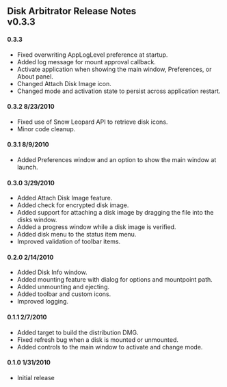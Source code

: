 ## Disk Arbitrator Release Notes <br/> v0.3.3

#### 0.3.3

* Fixed overwriting AppLogLevel preference at startup.
* Added log message for mount approval callback.
* Activate application when showing the main window, Preferences, or About panel.
* Changed Attach Disk Image icon.
* Changed mode and activation state to persist across application restart.

#### 0.3.2 8/23/2010

* Fixed use of Snow Leopard API to retrieve disk icons.
* Minor code cleanup.

#### 0.3.1 8/9/2010

* Added Preferences window and an option to show the main window at launch.

#### 0.3.0 3/29/2010

* Added Attach Disk Image feature.
* Added check for encrypted disk image.
* Added support for attaching a disk image by dragging the file into the disks window.
* Added a progress window while a disk image is verified.
* Added disk menu to the status item menu.
* Improved validation of toolbar items.

#### 0.2.0 2/14/2010

* Added Disk Info window.
* Added mounting feature with dialog for options and mountpoint path.
* Added unmounting and ejecting.
* Added toolbar and custom icons.
* Improved logging.

#### 0.1.1 2/7/2010

* Added target to build the distribution DMG.
* Fixed refresh bug when a disk is mounted or unmounted.
* Added controls to the main window to activate and change mode.

#### 0.1.0 1/31/2010

* Initial release

